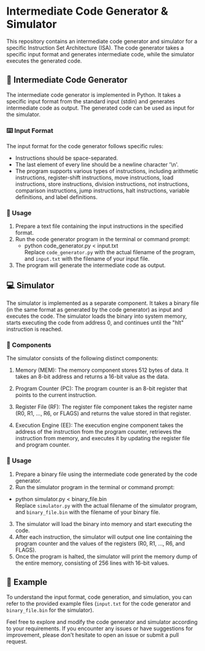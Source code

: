 # Intermediate Code Generator & Simulator

This repository contains an intermediate code generator and simulator for a specific Instruction Set Architecture (ISA). The code generator takes a specific input format and generates intermediate code, while the simulator executes the generated code.

## 📝 Intermediate Code Generator

The intermediate code generator is implemented in Python. It takes a specific input format from the standard input (stdin) and generates intermediate code as output. The generated code can be used as input for the simulator.

### ⌨️ Input Format
The input format for the code generator follows specific rules:
- Instructions should be space-separated.
- The last element of every line should be a newline character '\n'.
- The program supports various types of instructions, including arithmetic instructions, register-shift instructions, move instructions, load instructions, store instructions, division instructions, not instructions, comparison instructions, jump instructions, halt instructions, variable definitions, and label definitions. 

### 🚀 Usage
1. Prepare a text file containing the input instructions in the specified format.
2. Run the code generator program in the terminal or command prompt: <br>
    - python code_generator.py < input.txt <br>
Replace `code_generator.py` with the actual filename of the program, and `input.txt` with the filename of your input file.
3. The program will generate the intermediate code as output.

## 💻 Simulator

The simulator is implemented as a separate component. It takes a binary file (in the same format as generated by the code generator) as input and executes the code. The simulator loads the binary into system memory, starts executing the code from address 0, and continues until the "hlt" instruction is reached.

### 🧩 Components
The simulator consists of the following distinct components:

1. Memory (MEM): The memory component stores 512 bytes of data. It takes an 8-bit address and returns a 16-bit value as the data.

2. Program Counter (PC): The program counter is an 8-bit register that points to the current instruction.

3. Register File (RF): The register file component takes the register name (R0, R1, ..., R6, or FLAGS) and returns the value stored in that register.

4. Execution Engine (EE): The execution engine component takes the address of the instruction from the program counter, retrieves the instruction from memory, and executes it by updating the register file and program counter.

### 🚀 Usage
1. Prepare a binary file using the intermediate code generated by the code generator.
2. Run the simulator program in the terminal or command prompt: <br>
  - python simulator.py < binary_file.bin <br>
Replace `simulator.py` with the actual filename of the simulator program, and `binary_file.bin` with the filename of your binary file.
3. The simulator will load the binary into memory and start executing the code.
4. After each instruction, the simulator will output one line containing the program counter and the values of the registers (R0, R1, ..., R6, and FLAGS).
5. Once the program is halted, the simulator will print the memory dump of the entire memory, consisting of 256 lines with 16-bit values.

## 🌟 Example
To understand the input format, code generation, and simulation, you can refer to the provided example files (`input.txt` for the code generator and `binary_file.bin` for the simulator).

Feel free to explore and modify the code generator and simulator according to your requirements. If you encounter any issues or have suggestions for improvement, please don't hesitate to open an issue or submit a pull request.

